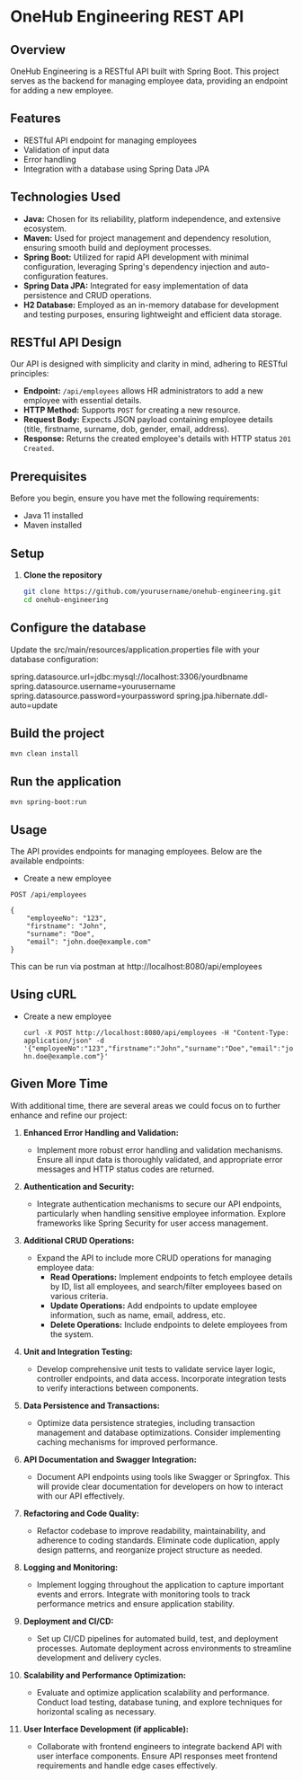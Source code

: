 # OneHub Engineering REST API

## Overview
OneHub Engineering is a RESTful API built with Spring Boot. This project serves as the backend for managing employee data, providing an endpoint for adding a new employee.

## Features
- RESTful API endpoint for managing employees
- Validation of input data
- Error handling
- Integration with a database using Spring Data JPA

## Technologies Used
- **Java:** Chosen for its reliability, platform independence, and extensive ecosystem.
- **Maven:** Used for project management and dependency resolution, ensuring smooth build and deployment processes.
- **Spring Boot:** Utilized for rapid API development with minimal configuration, leveraging Spring's dependency injection and auto-configuration features.
- **Spring Data JPA:** Integrated for easy implementation of data persistence and CRUD operations.
- **H2 Database:** Employed as an in-memory database for development and testing purposes, ensuring lightweight and efficient data storage.

## RESTful API Design

Our API is designed with simplicity and clarity in mind, adhering to RESTful principles:
- **Endpoint:** `/api/employees` allows HR administrators to add a new employee with essential details.
- **HTTP Method:** Supports `POST` for creating a new resource.
- **Request Body:** Expects JSON payload containing employee details (title, firstname, surname, dob, gender, email, address).
- **Response:** Returns the created employee's details with HTTP status `201 Created`.  

## Prerequisites
Before you begin, ensure you have met the following requirements:
- Java 11 installed
- Maven installed

## Setup
1. **Clone the repository**
   ```bash
   git clone https://github.com/yourusername/onehub-engineering.git
   cd onehub-engineering

## Configure the database
Update the src/main/resources/application.properties file with your database configuration:

spring.datasource.url=jdbc:mysql://localhost:3306/yourdbname
spring.datasource.username=yourusername
spring.datasource.password=yourpassword
spring.jpa.hibernate.ddl-auto=update

## Build the project

```mvn clean install```

## Run the application

```mvn spring-boot:run```

## Usage

The API provides endpoints for managing employees. Below are the available endpoints:

- Create a new employee
  
```POST /api/employees```

    {
        "employeeNo": "123",
        "firstname": "John",
        "surname": "Doe",
        "email": "john.doe@example.com"
    }

This can be run via postman at http://localhost:8080/api/employees

## Using cURL

- Create a new employee

    ```curl -X POST http://localhost:8080/api/employees -H "Content-Type: application/json" -d '{"employeeNo":"123","firstname":"John","surname":"Doe","email":"john.doe@example.com"}'```

## Given More Time

With additional time, there are several areas we could focus on to further enhance and refine our project:

1. **Enhanced Error Handling and Validation:**
   - Implement more robust error handling and validation mechanisms. Ensure all input data is thoroughly validated, and appropriate error messages and HTTP status codes are returned.

2. **Authentication and Security:**
   - Integrate authentication mechanisms to secure our API endpoints, particularly when handling sensitive employee information. Explore frameworks like Spring Security for user access management.

3. **Additional CRUD Operations:**
   - Expand the API to include more CRUD operations for managing employee data:
     - **Read Operations:** Implement endpoints to fetch employee details by ID, list all employees, and search/filter employees based on various criteria.
     - **Update Operations:** Add endpoints to update employee information, such as name, email, address, etc.
     - **Delete Operations:** Include endpoints to delete employees from the system.

4. **Unit and Integration Testing:**
   - Develop comprehensive unit tests to validate service layer logic, controller endpoints, and data access. Incorporate integration tests to verify interactions between components.

5. **Data Persistence and Transactions:**
   - Optimize data persistence strategies, including transaction management and database optimizations. Consider implementing caching mechanisms for improved performance.

6. **API Documentation and Swagger Integration:**
   - Document API endpoints using tools like Swagger or Springfox. This will provide clear documentation for developers on how to interact with our API effectively.

7. **Refactoring and Code Quality:**
   - Refactor codebase to improve readability, maintainability, and adherence to coding standards. Eliminate code duplication, apply design patterns, and reorganize project structure as needed.

8. **Logging and Monitoring:**
   - Implement logging throughout the application to capture important events and errors. Integrate with monitoring tools to track performance metrics and ensure application stability.

9. **Deployment and CI/CD:**
   - Set up CI/CD pipelines for automated build, test, and deployment processes. Automate deployment across environments to streamline development and delivery cycles.

10. **Scalability and Performance Optimization:**
    - Evaluate and optimize application scalability and performance. Conduct load testing, database tuning, and explore techniques for horizontal scaling as necessary.

11. **User Interface Development (if applicable):**
    - Collaborate with frontend engineers to integrate backend API with user interface components. Ensure API responses meet frontend requirements and handle edge cases effectively.

